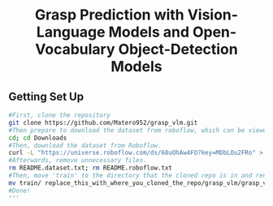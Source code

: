 <h1 align="center"><strong>Grasp Prediction with Vision-Language Models and Open-Vocabulary Object-Detection Models</strong></h1>

<h2 align="left">Getting Set Up</h2>


```bash
#First, clone the repository
git clone https://github.com/Matero952/grasp_vlm.git
#Then prepare to download the dataset from roboflow, which can be viewed publicly on Roboflow Universe!
cd; cd Downloads
#Then, download the dataset from Roboflow.
curl -L "https://universe.roboflow.com/ds/68uOhAw4FO?key=MDbLOu2FRo" > roboflow.zip; unzip roboflow.zip; rm roboflow.zip
#Afterwards, remove unnecessary files.
rm README.dataset.txt; rm README.roboflow.txt
#Then, move 'train' to the directory that the cloned repo is in and rename 'train' to 'grasp_vlm_dataset'
mv train/ replace_this_with_where_you_cloned_the_repo/grasp_vlm/grasp_vlm_dataset
#Done!
'''




